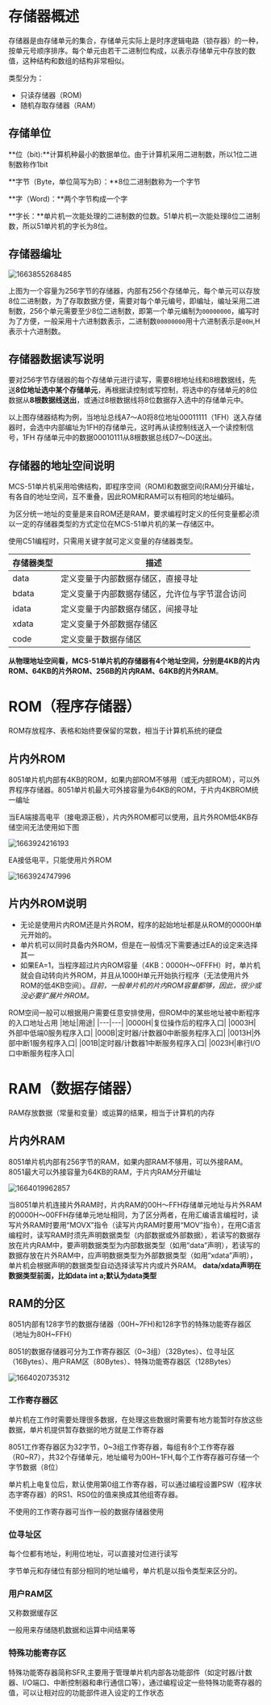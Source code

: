 # 存储器概述

存储器是由存储单元的集合，存储单元实际上是时序逻辑电路（锁存器）的一种，按单元号顺序排序。每个单元由若干二进制位构成，以表示存储单元中存放的数值，这种结构和数组的结构非常相似。

类型分为：

- 只读存储器（ROM)
- 随机存取存储器（RAM）

## 存储单位

**位（bit):**计算机种最小的数据单位。由于计算机采用二进制数，所以1位二进制数称作1bit

**字节（Byte，单位简写为B）：**8位二进制数称为一个字节

**字（Word)：**两个字节构成一个字

**字长：**单片机一次能处理的二进制数的位数。51单片机一次能处理8位二进制数，所以51单片机的字长为8位。

## 存储器编址

![1663855268485](G:\typoraimg\img\1663855268485.png"存储器结构")

上图为一个容量为256字节的存储器，内部有256个存储单元，每个单元可以存放8位二进制数，为了存取数据方便，需要对每个单元编号，即编址，编址采用二进制数，256个单元需要至少8位二进制数，即第一个单元编制为`00000000`，编写时为了方便，一般采用十六进制数表示，二进制数`00000000`用十六进制表示是`00H`,H表示十六进制数。

## 存储器数据读写说明

要对256字节存储器的每个存储单元进行读写，需要8根地址线和8根数据线，先送**8位地址选中某个存储单元**，再根据读控制或写控制，将选中的存储单元的8位数据从**8根数据线送出**，或通过8根数据线将8位数据存入选中的存储单元中。

以上图存储器结构为例，当地址总线A7～A0将8位地址00011111（1FH）送入存储器时，会选中内部编址为1FH的存储单元，这时再从读控制线送入一个读控制信号，1FH 存储单元中的数据00010111从8根数据总线D7～D0送出。

## 存储器的地址空间说明

MCS-51单片机采用哈佛结构，即程序空间（ROM)和数据空间(RAM)分开编址，有各自的地址空间，互不重叠，因此ROM和RAM可以有相同的地址编码。

为区分统一地址的变量是来自ROM还是RAM，要求编程时定义的任何变量都必须以一定的存储器类型的方式定位在MCS-51单片机的某一存储区中。

使用C51编程时，只需用关键字就可定义变量的存储器类型。

|存储器类型|描述|
|---|---|
|data|定义变量于内部数据存储区，直接寻址|
|bdata|定义变量于内部数据存储区，允许位与字节混合访问|
|idata|定义变量于内部数据存储区，间接寻址|
|xdata|定义变量于外部数据存储区|
|code|定义变量于数据存储区|

**从物理地址空间看，MCS-51单片机的存储器有4个地址空间，分别是4KB的片内ROM、64KB的片外ROM、256B的片内RAM、64KB的片外RAM**。

# ROM（程序存储器）

ROM存放程序、表格和始终要保留的常数，相当于计算机系统的硬盘

## 片内外ROM

8051单片机内部有4KB的ROM，如果内部ROM不够用（或无内部ROM），可以外界程序存储器。8051单片机最大可外接容量为64KB的ROM，于片内4KBROM统一编址

当EA端接高电平（接电源正极），片内外ROM都可以使用，且片外ROM低4KB存储空间无法使用如下图

![1663924216193](G:\typoraimg\img\1663924216193.png)

EA接低电平，只能使用片外ROM

![1663924747996](G:\typoraimg\img\1663924747996.png)

## 片内外ROM说明

- 无论是使用片内ROM还是片外ROM，程序的起始地址都是从ROM的0000H单元开始的。
- 单片机可以同时具备内外ROM，但是在一般情况下需要通过EA的设定来选择其一
- 如果EA=1，当程序超过片内ROM容量（4KB：0000H～0FFFH）时，单片机就会自动转向片外ROM，并且从1000H单元开始执行程序（无法使用片外ROM的低4KB空间）。*目前，一般单片机的片内ROM容量都够，因此，很少或没必要扩展片外ROM。*

ROM空间一般可以根据用户需要任意安排使用，但ROM中的某些地址被中断程序的入口地址占用
|地址|用途|
|---|---|
|0000H|复位操作后的程序入口|
|0003H|外部中低端0服务程序入口|
|000B|定时器/计数器0中断服务程序入口|
|0013H|外部中断1服务程序入口|
|001B|定时器/计数器1中断服务程序入口|
|0023H|串行I/O口中断服务程序入口|

# RAM（数据存储器）

RAM存放数据（常量和变量）或运算的结果，相当于计算机的内存

## 片内外RAM

8051单片机内部有256字节的RAM，如果内部RAM不够用，可以外接RAM。8051最大可以外接容量为64KB的RAM，于片内RAM分开编址

![1664019962857](G:\typoraimg\img\1664019962857.png)

  当8051单片机连接片外RAM时，片内RAM的00H～FFH存储单元地址与片外RAM的0000H～00FFH存储单元地址相同，为了区分两者，在用汇编语言编程时，读写片外RAM时要用“MOVX”指令（读写片内RAM时要用“MOV”指令），在用C语言编程时，读写RAM时须先声明数据类型（内部数据或外部数据），若读写的数据存放在片内RAM中，要声明数据类型为内部数据类型（如用“data”声明），若读写的数据存放在片外RAM中，应声明数据类型为外部数据类型（如用“xdata”声明），单片机会根据声明的数据类型自动选择读写片内或片外RAM。
**data/xdata声明在数据类型前面，比如data int a;默认为data类型**

## RAM的分区

8051内部有128字节的数据存储器（00H\~7FH)和128字节的特殊功能寄存器区（地址为80H\~FFH）

8051的数据存储器可分为工作寄存器区（0\~3组）（32Bytes）、位寻址区（16Bytes）、用户RAM区（80Bytes）、特殊功能寄存器区（128Bytes）

![1664020735312](G:\typoraimg\img\1664020735312.png)



### 工作寄存器区

单片机在工作时需要处理很多数据，在处理这些数据时需要有地方能暂时存放这些数据，单片机提供暂存数据的地方就是工作寄存器

8051工作寄存器区为32字节，0\~3组工作寄存器，每组有8个工作寄存器（R0\~R7），共32个存储单元，地址编号为00H\~1FH,每个工作寄存器可存储一个字节数据（8位）

单片机上电复位后，默认使用第0组工作寄存器，可以通过编程设置PSW（程序状态字寄存器）的RS1、RS0位的值来换成其他组寄存器。

不使用的工作寄存器可当作一般的数据存储器使用

### 位寻址区

每个位都有地址，利用位地址，可以直接对位进行读写

字节单元和存储位有部分相同的地址编号，单片机是以指令类型来区分的。

### 用户RAM区

又称数据缓存区

一般用来存储随机数据和运算中间结果等

### 特殊功能寄存区

特殊功能寄存器简称SFR,主要用于管理单片机内部各功能部件（如定时器/计数器、I/O端口、中断控制器和串行通信口等），通过编程设定一些特殊功能寄存器的值，可以让相对应的功能部件进入设定的工作状态





